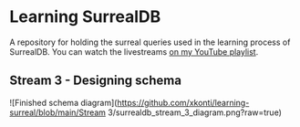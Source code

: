 # Learning SurrealDB

A repository for holding the surreal queries used in the learning process of SurrealDB. You can watch the livestreams [on my YouTube playlist](https://www.youtube.com/playlist?list=PL5AVzKSngnt_xPGNuYdrbB7NZtJbQ046ai).

## Stream 3 - Designing schema

![Finished schema diagram](https://github.com/xkonti/learning-surreal/blob/main/Stream 3/surrealdb_stream_3_diagram.png?raw=true)